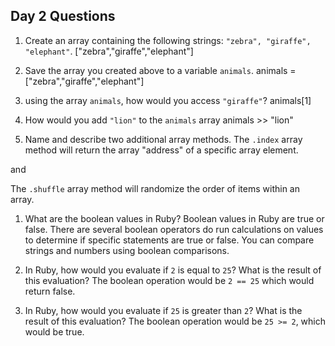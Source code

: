 ## Day 2 Questions

1. Create an array containing the following strings: `"zebra", "giraffe", "elephant"`.
["zebra","giraffe","elephant"]

1. Save the array you created above to a variable `animals`.
animals = ["zebra","giraffe","elephant"]

1. using the array `animals`, how would you access `"giraffe"`?
animals[1]

1. How would you add `"lion"` to the `animals` array
animals >> "lion"

1. Name and describe two additional array methods.
The `.index` array method will return the array "address" of a specific array element.

and

The `.shuffle` array method will randomize the order of items within an array.

1. What are the boolean values in Ruby?
Boolean values in Ruby are true or false.  There are several boolean operators do run calculations on values to determine if specific statements are true or false.  You can compare strings and numbers using boolean comparisons.

1. In Ruby, how would you evaluate if `2` is equal to `25`? What is the result of this evaluation?
The boolean operation would be `2 == 25` which would return false.

1. In Ruby, how would you evaluate if `25` is greater than `2`? What is the result of this evaluation?
The boolean operation would be `25 >= 2`, which would be true.
